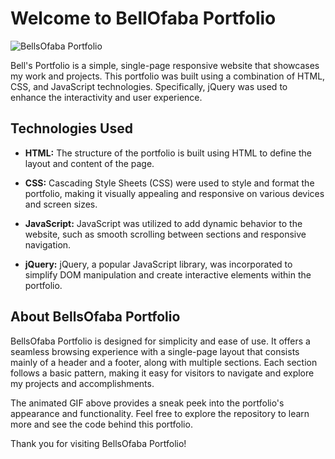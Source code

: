 # Welcome to BellOfaba Portfolio

![BellsOfaba Portfolio](https://i.ibb.co/ZWTcQRg/Bells-Ofaba-Portfolio.gif)

Bell's Portfolio is a simple, single-page responsive website that showcases my work and projects. This portfolio was built using a combination of HTML, CSS, and JavaScript technologies. Specifically, jQuery was used to enhance the interactivity and user experience.

## Technologies Used

- **HTML:** The structure of the portfolio is built using HTML to define the layout and content of the page.

- **CSS:** Cascading Style Sheets (CSS) were used to style and format the portfolio, making it visually appealing and responsive on various devices and screen sizes.

- **JavaScript:** JavaScript was utilized to add dynamic behavior to the website, such as smooth scrolling between sections and responsive navigation.

- **jQuery:** jQuery, a popular JavaScript library, was incorporated to simplify DOM manipulation and create interactive elements within the portfolio.

## About BellsOfaba Portfolio

BellsOfaba Portfolio is designed for simplicity and ease of use. It offers a seamless browsing experience with a single-page layout that consists mainly of a header and a footer, along with multiple sections. Each section follows a basic pattern, making it easy for visitors to navigate and explore my projects and accomplishments.

The animated GIF above provides a sneak peek into the portfolio's appearance and functionality. Feel free to explore the repository to learn more and see the code behind this portfolio.

Thank you for visiting BellsOfaba Portfolio!

